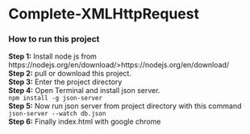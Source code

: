 # Complete-XMLHttpRequest
<h3>How to run this project</h3>
<strong>Step 1:</strong> Install node js from https://nodejs.org/en/download/>https://nodejs.org/en/download/
<br>
<strong>Step 2:</strong> pull or download this project.
<br>
<strong>Step 3:</strong> Enter the project directory
<br>
<strong>Step 4:</strong> Open Terminal and install json server.<br>
<code>npm install -g json-server</code>
<br>
<strong>Step 5:</strong> Now run json server from project directory with this command<br>
<code>json-server --watch db.json</code>
<br>
<strong>Step 6:</strong> Finally index.html with google chrome
